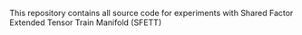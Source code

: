 This repository contains all source code for experiments with Shared Factor Extended Tensor Train Manifold (SFETT)
